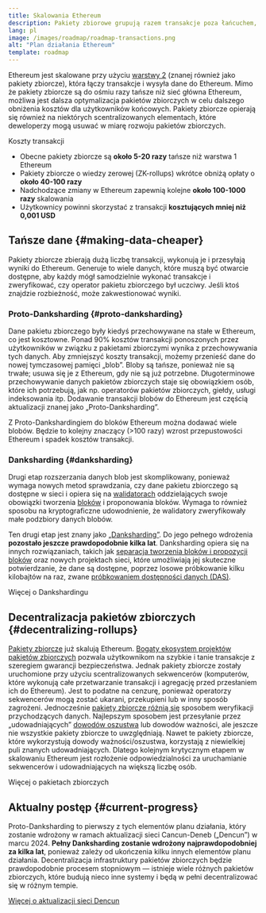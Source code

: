 ```yaml
---
title: Skalowania Ethereum
description: Pakiety zbiorowe grupują razem transakcje poza łańcuchem, zmniejszając koszty dla użytkownika. Jednak sposób, w jaki pakiety zbiorcze wykorzystują dane, jest obecnie zbyt drogi, ograniczając możliwość tanich transakcji. Proto-Danksharding to naprawia.
lang: pl
image: /images/roadmap/roadmap-transactions.png
alt: "Plan działania Ethereum"
template: roadmap
---
```


Ethereum jest skalowane przy użyciu [warstwy 2](/layer-2/#rollups) (znanej również jako pakiety zbiorcze), która łączy transakcje i wysyła dane do Ethereum. Mimo że pakiety zbiorcze są do ośmiu razy tańsze niż sieć główna Ethereum, możliwa jest dalsza optymalizacja pakietów zbiorczych w celu dalszego obniżenia kosztów dla użytkowników końcowych. Pakiety zbiorcze opierają się również na niektórych scentralizowanych elementach, które deweloperzy mogą usuwać w miarę rozwoju pakietów zbiorczych.

<Alert variant="update" className="mb-8">
<AlertContent>
<AlertTitle className="mb-4">
  Koszty transakcji
</AlertTitle>
  <ul style={{ marginBottom: 0 }}>
    <li>Obecne pakiety zbiorcze są <strong>około 5-20 razy</strong> tańsze niż warstwa 1 Ethereum</li>
    <li>Pakiety zbiorcze o wiedzy zerowej (ZK-rollups) wkrótce obniżą opłaty o <strong>około 40-100 razy</strong></li>
    <li>Nadchodzące zmiany w Ethereum zapewnią kolejne <strong>około 100-1000 razy</strong> skalowania</li>
    <li style={{ marginBottom: 0 }}>Użytkownicy powinni skorzystać z transakcji <strong>kosztujących mniej niż 0,001 USD</strong></li>
  </ul>
</AlertContent>
</Alert>

## Tańsze dane {#making-data-cheaper}

Pakiety zbiorcze zbierają dużą liczbę transakcji, wykonują je i przesyłają wyniki do Ethereum. Generuje to wiele danych, które muszą być otwarcie dostępne, aby każdy mógł samodzielnie wykonać transakcje i zweryfikować, czy operator pakietu zbiorczego był uczciwy. Jeśli ktoś znajdzie rozbieżność, może zakwestionować wyniki.

### Proto-Danksharding {#proto-danksharding}

Dane pakietu zbiorczego były kiedyś przechowywane na stałe w Ethereum, co jest kosztowne. Ponad 90% kosztów transakcji ponoszonych przez użytkowników w związku z pakietami zbiorczymi wynika z przechowywania tych danych. Aby zmniejszyć koszty transakcji, możemy przenieść dane do nowej tymczasowej pamięci „blob”. Bloby są tańsze, ponieważ nie są trwałe; usuwa się je z Ethereum, gdy nie są już potrzebne. Długoterminowe przechowywanie danych pakietów zbiorczych staje się obowiązkiem osób, które ich potrzebują, jak np. operatorów pakietów zbiorczych, giełdy, usługi indeksowania itp. Dodawanie transakcji blobów do Ethereum jest częścią aktualizacji znanej jako „Proto-Danksharding”.

Z Proto-Dankshardingiem do bloków Ethereum można dodawać wiele blobów. Będzie to kolejny znaczący (>100 razy) wzrost przepustowości Ethereum i spadek kosztów transakcji.

### Danksharding {#danksharding}

Drugi etap rozszerzania danych blob jest skomplikowany, ponieważ wymaga nowych metod sprawdzania, czy dane pakietu zbiorczego są dostępne w sieci i opiera się na [walidatorach](/glossary/#validator) oddzielających swoje obowiązki tworzenia [bloków](/glossary/#block) i proponowania bloków. Wymaga to również sposobu na kryptograficzne udowodnienie, że walidatory zweryfikowały małe podzbiory danych blobów.

Ten drugi etap jest znany jako [„Danksharding”](/roadmap/danksharding/). Do jego pełnego wdrożenia **pozostało jeszcze prawdopodobnie kilka lat**. Danksharding opiera się na innych rozwiązaniach, takich jak [separacja tworzenia bloków i propozycji bloków](/roadmap/pbs) oraz nowych projektach sieci, które umożliwiają jej skuteczne potwierdzanie, że dane są dostępne, poprzez losowe próbkowanie kilku kilobajtów na raz, zwane [próbkowaniem dostępności danych (DAS)](/developers/docs/data-availability).

<ButtonLink variant="outline-color" href="/roadmap/danksharding/">Więcej o Dankshardingu</ButtonLink>

## Decentralizacja pakietów zbiorczych {#decentralizing-rollups}

[Pakiety zbiorcze](/layer-2) już skalują Ethereum. [Bogaty ekosystem projektów pakietów zbiorczych](https://l2beat.com/scaling/tvl) pozwala użytkownikom na szybkie i tanie transakcje z szeregiem gwarancji bezpieczeństwa. Jednak pakiety zbiorcze zostały uruchomione przy użyciu scentralizowanych sekwencerów (komputerów, które wykonują całe przetwarzanie transakcji i agregację przed przesłaniem ich do Ethereum). Jest to podatne na cenzurę, ponieważ operatorzy sekwencerów mogą zostać ukarani, przekupieni lub w inny sposób zagrożeni. Jednocześnie [pakiety zbiorcze różnią się](https://l2beat.com) sposobem weryfikacji przychodzących danych. Najlepszym sposobem jest przesyłanie przez „udowadniających” [dowodów oszustwa](/glossary/#fraud-proof) lub dowodów ważności, ale jeszcze nie wszystkie pakiety zbiorcze to uwzględniają. Nawet te pakiety zbiorcze, które wykorzystują dowody ważności/oszustwa, korzystają z niewielkiej puli znanych udowadniających. Dlatego kolejnym krytycznym etapem w skalowaniu Ethereum jest rozłożenie odpowiedzialności za uruchamianie sekwencerów i udowadniających na większą liczbę osób.

<ButtonLink variant="outline-color" href="/developers/docs/scaling/">Więcej o pakietach zbiorczych</ButtonLink>

## Aktualny postęp {#current-progress}

Proto-Danksharding to pierwszy z tych elementów planu działania, który zostanie wdrożony w ramach aktualizacji sieci Cancun-Deneb („Dencun”) w marcu 2024. **Pełny Danksharding zostanie wdrożony najprawdopodobniej za kilka lat**, ponieważ zależy od ukończenia kilku innych elementów planu działania. Decentralizacja infrastruktury pakietów zbiorczych będzie prawdopodobnie procesem stopniowym — istnieje wiele różnych pakietów zbiorczych, które budują nieco inne systemy i będą w pełni decentralizować się w różnym tempie.

[Więcej o aktualizacji sieci Dencun](/roadmap/dencun/)

<QuizWidget quizKey="scaling" />
